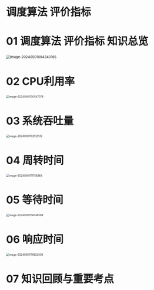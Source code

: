 # 调度算法 评价指标



# 01 调度算法 评价指标 知识总览

<img src="https://cvp.oss-cn-shanghai.aliyuncs.com/picgo/202405010943264.png" alt="image-20240501094340165" style="zoom: 67%;" />



# 02 CPU利用率

<img src="https://cvp.oss-cn-shanghai.aliyuncs.com/picgo/202405011005208.png" alt="image-20240501100547078" style="zoom:50%;" />



# 03 系统吞吐量

<img src="https://cvp.oss-cn-shanghai.aliyuncs.com/picgo/202405011021588.png" alt="image-20240501102133512" style="zoom:50%;" />



# 04 周转时间

<img src="https://cvp.oss-cn-shanghai.aliyuncs.com/picgo/202405011117595.png" alt="image-20240501111758364" style="zoom:50%;" />



# 05 等待时间

<img src="https://cvp.oss-cn-shanghai.aliyuncs.com/picgo/202405011140735.png" alt="image-20240501114048589" style="zoom:50%;" />



# 06 响应时间

<img src="https://cvp.oss-cn-shanghai.aliyuncs.com/picgo/202405011148584.png" alt="image-20240501114802504" style="zoom:50%;" />



# 07 知识回顾与重要考点

